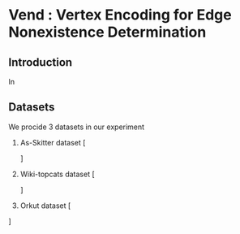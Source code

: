 # Vend  **: Vertex Encoding for Edge Nonexistence Determination**

## Introduction

In 







## Datasets

We procide 3 datasets in our experiment 

1. As-Skitter dataset [

   [link]: http://snap.stanford.edu/data/wiki-topcats.html

   ] 

2. Wiki-topcats dataset [

   [link]: http://snap.stanford.edu/data/wiki-topcats.html

   ]

3.  Orkut dataset [

   [link]: http://snap.stanford.edu/data/wiki-topcats.html

   ]


